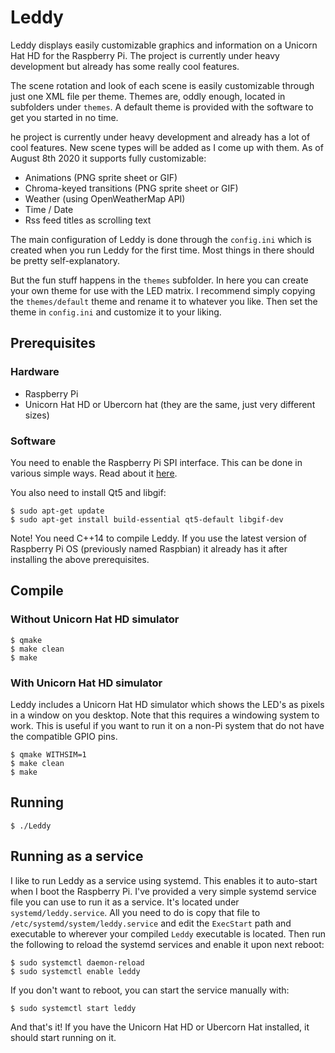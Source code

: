 # Leddy
Leddy displays easily customizable graphics and information on a Unicorn Hat HD for the Raspberry Pi. The project is currently under heavy development but already has some really cool features.

The scene rotation and look of each scene is easily customizable through just one XML file per theme. Themes are, oddly enough, located in subfolders under `themes`. A default theme is provided with the software to get you started in no time.

he project is currently under heavy development and already has a lot of cool features. New scene types will be added as I come up with them. As of August 8th 2020 it supports fully customizable:
- Animations (PNG sprite sheet or GIF)
- Chroma-keyed transitions (PNG sprite sheet or GIF)
- Weather (using OpenWeatherMap API)
- Time / Date
- Rss feed titles as scrolling text

The main configuration of Leddy is done through the `config.ini` which is created when you run Leddy for the first time. Most things in there should be pretty self-explanatory.

But the fun stuff happens in the `themes` subfolder. In here you can create your own theme for use with the LED matrix. I recommend simply copying the `themes/default` theme and rename it to whatever you like. Then set the theme in `config.ini` and customize it to your liking.

## Prerequisites

### Hardware
* Raspberry Pi
* Unicorn Hat HD or Ubercorn hat (they are the same, just very different sizes)

### Software
You need to enable the Raspberry Pi SPI interface. This can be done in various simple ways. Read about it [here](https://www.raspberrypi.org/documentation/hardware/raspberrypi/spi/README.md).

You also need to install Qt5 and libgif:
```
$ sudo apt-get update
$ sudo apt-get install build-essential qt5-default libgif-dev
```

Note! You need C++14 to compile Leddy. If you use the latest version of Raspberry Pi OS (previously named Raspbian) it already has it after installing the above prerequisites.

## Compile
### Without Unicorn Hat HD simulator
```
$ qmake
$ make clean
$ make
```

### With Unicorn Hat HD simulator
Leddy includes a Unicorn Hat HD simulator which shows the LED's as pixels in a window on you desktop. Note that this requires a windowing system to work. This is useful if you want to run it on a non-Pi system that do not have the compatible GPIO pins.
```
$ qmake WITHSIM=1
$ make clean
$ make
```

## Running
```
$ ./Leddy
```

## Running as a service
I like to run Leddy as a service using systemd. This enables it to auto-start when I boot the Raspberry Pi. I've provided a very simple systemd service file you can use to run it as a service. It's located under `systemd/leddy.service`. All you need to do is copy that file to `/etc/systemd/system/leddy.service` and edit the `ExecStart` path and executable to wherever your compiled `Leddy` executable is located. Then run the following to reload the systemd services and enable it upon next reboot:
```
$ sudo systemctl daemon-reload
$ sudo systemctl enable leddy
```
If you don't want to reboot, you can start the service manually with:
```
$ sudo systemctl start leddy
```
And that's it! If you have the Unicorn Hat HD or Ubercorn Hat installed, it should start running on it.
